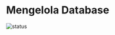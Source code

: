 # Mengelola Database

![status](https://dl.dropboxusercontent.com/u/83581209/mongodb-untuk-indonesia/button.status.dalam-pengembangan.png)

